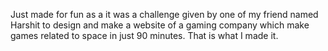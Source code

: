 Just made for fun as a it was a challenge given by one of my friend named Harshit to design and make a website of a gaming company which make games related to space in just 90 minutes. That is what I made it.
